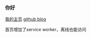 ### 你好


[我的主页](http://www.excitedpro.com)
[github blog](https://kidzhy.github.io/blog)

首页增加了service worker，离线也能访问
